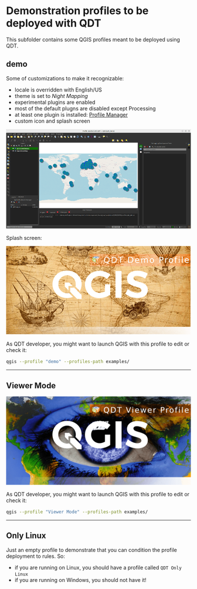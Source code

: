 # Demonstration profiles to be deployed with QDT

This subfolder contains some QGIS profiles meant to be deployed using QDT.

## demo

Some of customizations to make it recognizable:

- locale is overridden with English/US
- theme is set to _Night Mapping_
- experimental plugins are enabled
- most of the default plugns are disabled except Processing
- at least one plugin is installed: [Profile Manager](https://plugins.qgis.org/plugins/profile-manager/)
- custom icon and splash screen

![QGIS UI - QDT demo profile](https://github.com/Guts/qgis-deployment-cli/blob/main/docs/static/examples_profiles_qdt-demo_qgis_ui.png?raw=true)

Splash screen:

![QGIS splash screen - QDT demo profile](./profiles/demo/images/splash.png)

As QDT developer, you might want to launch QGIS with this profile to edit or check it:

```sh
qgis --profile "demo" --profiles-path examples/
```

----

## Viewer Mode

![QGIS splash screen - QDT viewer profile](./profiles/Viewer%20Mode/images/splash.png)

As QDT developer, you might want to launch QGIS with this profile to edit or check it:

```sh
qgis --profile "Viewer Mode" --profiles-path examples/
```

----

## Only Linux

Just an empty profile to demonstrate that you can condition the profile deployment to rules. So:

- if you are running on Linux, you should have a profile called `QDT Only Linux`
- if you are running on Windows, you should not have it!
